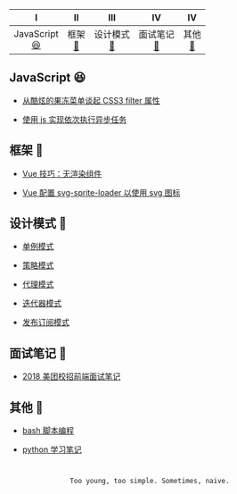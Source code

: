 |                         Ⅰ                          |              Ⅱ               |                 Ⅲ                  |                  Ⅳ                   |                   Ⅳ                   |           
| :------------------------------------------------: | :--------------------------: | :--------------------------------: | :----------------------------------: |  :----------------------------------: |
| JavaScript<br>[:satisfied:](#JavaScript-satisfied) | 框架<br>[:tada:](#框架-tada) | 设计模式<br>[:art:](#设计模式-art) | 面试笔记<br>[:memo:](#面试笔记-memo) | 其他<br>[:hammer:](#其他-hammer) |

## JavaScript :satisfied:

- [从酷炫的果冻菜单谈起 CSS3 filter 属性](https://github.com/justemit/coding-note/issues/18)

- [使用 js 实现依次执行异步任务](https://github.com/justemit/coding-note/issues/14)


## 框架 :tada:

- [Vue 技巧：无渲染组件](https://github.com/justemit/coding-note/issues/22)

- [Vue 配置 svg-sprite-loader 以使用 svg 图标](https://github.com/justemit/coding-note/issues/2)

## 设计模式 :art:

- [单例模式](./design-pattern/docs/singleton.md)

- [策略模式](./design-pattern/docs/strategy.md)

- [代理模式](./design-pattern/docs/proxy.md)

- [迭代器模式](./design-pattern/docs/itetable.md)

- [发布订阅模式](./design-pattern/docs/pubsub.md)

## 面试笔记 :memo:

- [2018 美团校招前端面试笔记](https://github.com/justemit/coding-note/issues/12)


## 其他 :hammer:

- [bash 脚本编程](./bash-script-programming/README.md)

- [python 学习笔记](./python-learning-note/README.md)


<pre>
<code>
<p align="center">Too young, too simple. Sometimes, naive.</p>
</code>
</pre>

